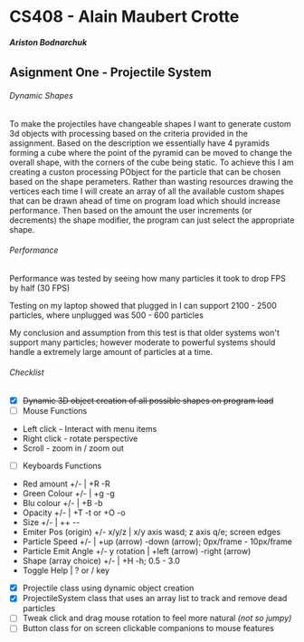 # CS408 - Alain Maubert Crotte

###### **Ariston Bodnarchuk**

## Asignment One - Projectile System 

###### Dynamic Shapes
To make the projectiles have changeable shapes I want to generate custom 3d objects with processing based on the criteria provided in the assignment.
Based on the description we essentially have 4 pyramids forming a cube where the point of the pyramid can be moved to change the overall shape, with the corners of the cube being static. To achieve this I am creating a custon processing PObject for the particle that can be chosen based on the shape perameters. Rather than wasting resources drawing the vertices each time I will create an array of all the available custom shapes that can be drawn ahead of time on program load which should increase performance. Then based on the amount the user increments (or decrements) the shape modifier, the program can just select the appropriate shape. 

###### Performance
Performance was tested by seeing how many particles it took to drop FPS by half (30 FPS)

Testing on my laptop showed that plugged in I can support 2100 - 2500 particles, where unplugged was 500 - 600 particles

My conclusion and assumption from this test is that older systems won't support many particles; however moderate to powerful systems should handle a extremely large amount of particles at a time. 

###### Checklist 
- [x] ~~Dynamic 3D object creation of all possible shapes on program load~~
- [ ] Mouse Functions
* Left click - Interact with menu items
* Right click - rotate perspective
* Scroll - zoom in / zoom out
- [ ] Keyboards Functions
* Red amount +/- | +R -R
* Green Colour +/- | +g -g
* Blu colour +/- | +B -b
* Opacity +/- | +T -t or +O -o
* Size +/- | ++ --
* Emiter Pos (origin) +/- x/y/z | x/y axis wasd; z axis q/e; screen edges
* Particle Speed +/- | +up (arrow) -down (arrow); 0px/frame - 10px/frame
* Particle Emit Angle +/- y rotation | +left (arrow) -right (arrow)
* Shape (array choice) +/- | +H -h; 0.5 - 3.0
* Toggle Help | ? or / key 
- [x] Projectile class using dynamic object creation
- [x] ProjectileSystem class that uses an array list to track and remove dead particles
- [ ] Tweak click and drag mouse rotation to feel more natural *(not so jumpy)*
- [ ] Button class for on screen clickable companions to mouse features
